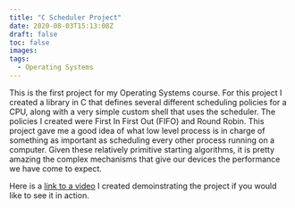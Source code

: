```yaml
---
title: "C Scheduler Project"
date: 2020-08-03T15:13:08Z
draft: false
toc: false
images:
tags:
  - Operating Systems
---
```


This is the first project for my Operating Systems course. For this project I created a library in C that defines several different scheduling policies for a CPU, along with a very simple custom shell that uses the scheduler. The policies I created were First In First Out (FIFO) and Round Robin. This project gave me a good idea of what low level process is in charge of something as important as scheduling every other process running on a computer. Given these relatively primitive starting algorithms, it is pretty amazing the complex mechanisms that give our devices the performance we have come to expect.

Here is a [link to a video] I created demoinstrating the project if you would like to see it in action.

[link to a video]: https://youtu.be/RXP19fR82ZQ
